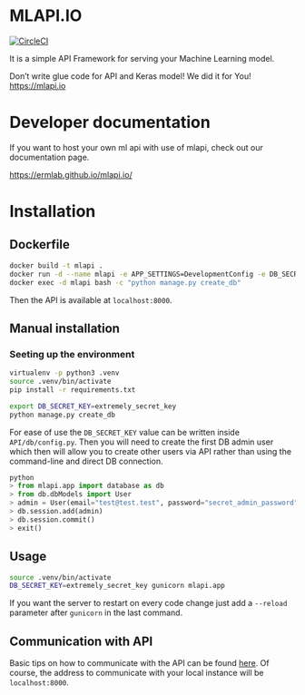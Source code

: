 MLAPI.IO
========

[![CircleCI](https://circleci.com/gh/Ermlab/mlapi.io.svg?style=svg)](https://circleci.com/gh/Ermlab/mlapi.io)

It is a simple API Framework for serving your Machine Learning model.

Don’t write glue code for API and Keras model! We did it for You! https://mlapi.io

# Developer documentation

If you want to host your own ml api with use of mlapi, check out our documentation page.

https://ermlab.github.io/mlapi.io/


# Installation

## Dockerfile

```bash
docker build -t mlapi .
docker run -d --name mlapi -e APP_SETTINGS=DevelopmentConfig -e DB_SECRET_KEY=extremely_secret_key -p 0.0.0.0:8000:8000 mlapi gunicorn -b 0.0.0.0:8000 mlapi.app
docker exec -d mlapi bash -c "python manage.py create_db"
```
Then the API is available at `localhost:8000`.


## Manual installation
### Seeting up the environment

```bash
virtualenv -p python3 .venv
source .venv/bin/activate
pip install -r requirements.txt

export DB_SECRET_KEY=extremely_secret_key
python manage.py create_db
```
For ease of use the `DB_SECRET_KEY` value can be written inside `API/db/config.py`.
Then you will need to create the first DB admin user which then will allow you to create other users via API rather than using the command-line and direct DB connection. 
```python
python
> from mlapi.app import database as db
> from db.dbModels import User
> admin = User(email="test@test.test", password="secret_admin_password", uses=1000, is_admin=True)
> db.session.add(admin)
> db.session.commit()
> exit()
```

## Usage

```bash
source .venv/bin/activate
DB_SECRET_KEY=extremely_secret_key gunicorn mlapi.app
```
If you want the server to restart on every code change just add a `--reload` parameter after `gunicorn` in the last command.

## Communication with API

Basic tips on how to communicate with the API can be found [here](https://mlapi.io/category/api/).
Of course, the address to communicate with your local instance will be `localhost:8000`.
